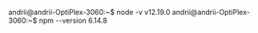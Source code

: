 andrii@andrii-OptiPlex-3060:~$ node -v
v12.19.0
andrii@andrii-OptiPlex-3060:~$ npm --version
6.14.8
